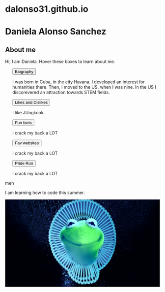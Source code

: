 # dalonso31.github.io
<!html>
<HTML>
<HEAD>
<link rel="stylesheet" type="text/css" href="style.css">
</HEAD>
  <h1>Daniela Alonso Sanchez</h1>
  <BODY>
  <h2>About me </h2>
  <p>Hi, I am Daniela. Hover these boxes to learn about me.</p>
<ul>
  <div class="dropdown">
    <button class="dropbtn">Biography</button>
    <div class="dropdown-content">
    <p> I was born in Cuba, in the city Havana. I developed an interest for humanities there. Then, I moved to the US, when I was nine. In the US I discorevered an attraction towards STEM fields.</p>
    </div>
  </div>
   <div class="dropdown">
    <button class="dropbtn">Likes and Dislikes</button>
    <div class="dropdown-content">
    <p>I like JUngkook.</p>
    </div>
  </div>
  <div class="dropdown">
    <button class="dropbtn">Fun facts</button>
    <div class=dropdown-content>
    <p>I crack my back a LOT</p>
    </div>
  </div>
  <div class="dropdown">
    <button class="dropbtn">Fav websites</button>
    <div class=dropdown-content>
    <p>I crack my back a LOT</p>
    </div>
  </div>
  <div class="dropdown">
    <button class="dropbtn">Pride Run</button>
    <div class=dropdown-content>
    <p>I crack my back a LOT</p>
    </div>
  </div>
</ul>
    <p class="thirdp">meh</p>
    <p>I am learning how to code this summer.</p>
    <img src="kermit.jpg">
</BODY>
</html>
